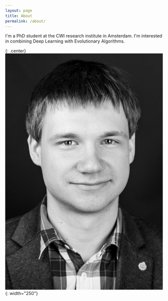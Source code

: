 ```yaml
---
layout: page
title: About
permalink: /about/
---
```


I'm a PhD student at the CWI research institute in Amsterdam. I'm interested in combining Deep Learning with Evolutionary Algorithms.

{: .center}
![me](me.jpg){: width="250"}